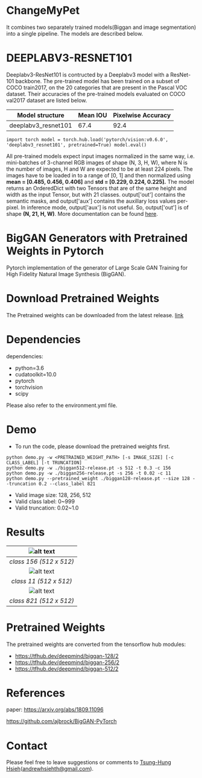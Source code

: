 # ChangeMyPet
It combines two separately trained models(Biggan and image segmentation) into a single pipeline.
The models are described below.
# DEEPLABV3-RESNET101
Deeplabv3-ResNet101 is contructed by a Deeplabv3 model with a ResNet-101 backbone. The pre-trained model has been trained on a subset of COCO train2017, on the 20 categories that are present in the Pascal VOC dataset.
Their accuracies of the pre-trained models evaluated on COCO val2017 dataset are listed below.

| Model structure | Mean IOU | Pixelwise Accuracy |
| ------ | ------ | ------ |
| deeplabv3_resnet101 | 67.4 | 92.4 |


`import torch
model = torch.hub.load('pytorch/vision:v0.6.0', 'deeplabv3_resnet101', pretrained=True)
model.eval()`

All pre-trained models expect input images normalized in the same way, i.e. mini-batches of 3-channel RGB images of shape (N, 3, H, W), where N is the number of images, H and W are expected to be at least 224 pixels. The images have to be loaded in to a range of [0, 1] and then normalized using **mean = [0.485, 0.456, 0.406]** and **std = [0.229, 0.224, 0.225].**
The model returns an OrderedDict with two Tensors that are of the same height and width as the input Tensor, but with 21 classes. output['out'] contains the semantic masks, and output['aux'] contains the auxillary loss values per-pixel. In inference mode, output['aux'] is not useful. So, output['out'] is of shape **(N, 21, H, W)**. More documentation can be found [here](https://pytorch.org/docs/stable/torchvision/models.html#object-detection-instance-segmentation-and-person-keypoint-detection).
# BigGAN Generators with Pretrained Weights in Pytorch 
Pytorch implementation of the generator of Large Scale GAN Training for High Fidelity Natural Image Synthesis (BigGAN). 

# Download Pretrained Weights 
The Pretrained weights can be downloaded from the latest release. [link](
https://github.com/ivclab/BigGAN-Generator-Pretrained-Pytorch/releases/latest) 

# Dependencies 
dependencies:
  - python=3.6
  - cudatoolkit=10.0
  - pytorch
  - torchvision
  - scipy

Please also refer to the environment.yml file. 

# Demo 
- To run the code, please download the pretrained weights first.
```shell 
python demo.py -w <PRETRAINED_WEIGHT_PATH> [-s IMAGE_SIZE] [-c CLASS_LABEL] [-t TRUNCATION] 
python demo.py -w ./biggan512-release.pt -s 512 -t 0.3 -c 156 
python demo.py -w ./biggan256-release.pt -s 256 -t 0.02 -c 11 
python demo.py --pretrained_weight ./biggan128-release.pt --size 128 --truncation 0.2 --class_label 821 
``` 
- Valid image size: 128, 256, 512
- Valid class label: 0~999
- Valid truncation: 0.02~1.0


# Results 
|![alt text](./assets/p1.png)|
|:--:|
|*class 156 (512 x 512)*|
|![alt text](./assets/p2.png)|
|*class 11 (512 x 512)*|
|![alt text](./assets/p3.png)|
|*class 821 (512 x 512)*|


# Pretrained Weights 
The pretrained weights are converted from the tensorflow hub modules: 
- https://tfhub.dev/deepmind/biggan-128/2  
- https://tfhub.dev/deepmind/biggan-256/2 
- https://tfhub.dev/deepmind/biggan-512/2  


# References 
paper: https://arxiv.org/abs/1809.11096

https://github.com/ajbrock/BigGAN-PyTorch

# Contact 

Please feel free to leave suggestions or comments to [Tsung-Hung Hsieh](https://github.com/nemothh)(andrewhsiehth@gmail.com).
